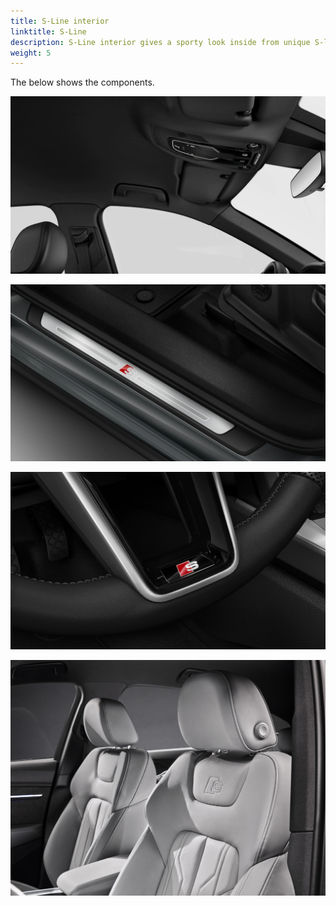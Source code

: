 ```yaml
---
title: S-Line interior
linktitle: S-Line
description: S-Line interior gives a sporty look inside from unique S-line options.
weight: 5
---
```




The below shows the components.

![S-line Sport seats](roof.png "Black roof in S-line")

![S-line Sport seats](doorinlay.png "S-line door inlay")

![S-line Sport seats](slinesteeringwheel.png "S-Line Steeringwheel")

![S-line Sport seats](../seats/seats_slinesportseats_2.jpg "S-line Sport seats")
